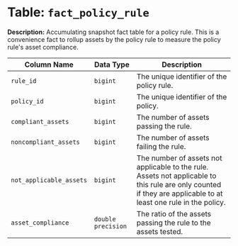 # Table: `fact_policy_rule`

**Description:** Accumulating snapshot fact table for a policy rule. This is a convenience fact to rollup assets by the policy rule to measure the policy rule's asset compliance.


| Column Name | Data Type | Description |
|-------------|-----------|-------------|
| `rule_id` | `bigint` | The unique identifier of the policy rule. |
| `policy_id` | `bigint` | The unique identifier of the policy. |
| `compliant_assets` | `bigint` | The number of assets passing the rule. |
| `noncompliant_assets` | `bigint` | The number of assets failing the rule. |
| `not_applicable_assets` | `bigint` | The number of assets not applicable to the rule. Assets not applicable to this rule are only counted if they are applicable to at least one rule in the policy. |
| `asset_compliance` | `double precision` | The ratio of the assets passing the rule to the assets tested. |